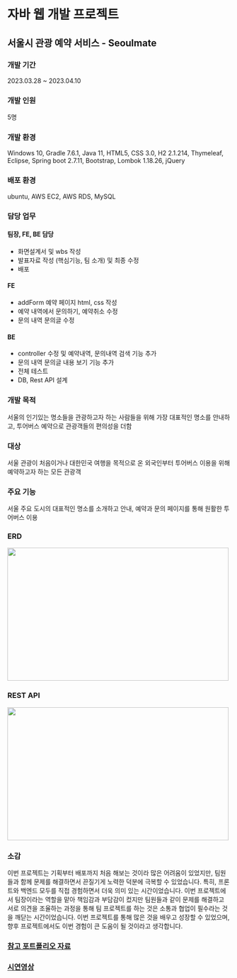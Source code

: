 # 자바 웹 개발 프로젝트 
## 서울시 관광 예약 서비스 - Seoulmate

### 개발 기간
2023.03.28 ~ 2023.04.10
### 개발 인원
5명
### 개발 환경
Windows 10, Gradle 7.6.1, Java 11, HTML5, CSS 3.0, H2 2.1.214, Thymeleaf, Eclipse, Spring boot 2.7.11, Bootstrap, Lombok 1.18.26, jQuery

### 배포 환경
ubuntu, AWS EC2, AWS RDS, MySQL
### 담당 업무
#### 팀장, FE, BE 담당
  - 화면설계서 및 wbs 작성
  - 발표자료 작성 (핵심기능, 팀 소개) 및 최종 수정
  - 배포

#### FE
  - addForm 예약 페이지 html, css 작성
  - 예약 내역에서 문의하기, 예약취소 수정
  - 문의 내역 문의글 수정

#### BE
  - controller 수정 및 예약내역, 문의내역 검색 기능 추가
  - 문의 내역 문의글 내용 보기 기능 추가
  - 전체 테스트
  - DB, Rest API 설계

### 개발 목적
서울의 인기있는 명소들을 관광하고자 하는 사람들을 위해 가장 대표적인 명소를 안내하고, 투어버스 예약으로 관광객들의 편의성을 더함
### 대상
서울 관광이 처음이거나 대한민국 여행을 목적으로 온 외국인부터 투어버스 이용을 위해 예약하고자 하는 모든 관광객
### 주요 기능
서울 주요 도시의 대표적인 명소를 소개하고 안내, 예약과 문의 페이지를 통해 원활한 투어버스 이용


### ERD   
  <img src="https://github.com/mj0718/seoulmate/assets/109218705/161288e2-8b94-47d4-bbd3-348d9ed0221f" width="500" height="300">
  
### REST API  
  <img src="https://github.com/mj0718/seoulmate/assets/109218705/a90b164f-513b-4aed-9b93-52bdb973efed" width="500" height="300">

### 소감
이번 프로젝트는 기획부터 배포까지 처음 해보는 것이라 많은 어려움이 있었지만, 팀원들과 함께 문제를 해결하면서 끈질기게 노력한 덕분에 극복할 수 있었습니다. 특히, 프론트와 백엔드 모두를 직접 경험하면서 더욱 의미 있는 시간이었습니다. 이번 프로젝트에서 팀장이라는 역할을 맡아 책임감과 부담감이 컸지만 팀원들과 같이 문제를 해결하고 서로 의견을 조율하는 과정을 통해 팀 프로젝트를 하는 것은 소통과 협업이 필수라는 것을 깨닫는 시간이었습니다. 이번 프로젝트를 통해 많은 것을 배우고 성장할 수 있었으며, 향후 프로젝트에서도 이번 경험이 큰 도움이 될 것이라고 생각합니다. 

### [참고 포트폴리오 자료](https://github.com/mj0718/seoulmate/blob/master/%ED%94%84%EB%A1%9C%EC%A0%9D%ED%8A%B8%20%EC%86%8C%EA%B0%9C_%ED%8F%AC%ED%8A%B8%ED%8F%B4%EB%A6%AC%EC%98%A4.pdf)

### [시연영상](https://github.com/mj0718/seoulmate/blob/master/%EC%8B%9C%EC%97%B0%EC%98%81%EC%83%81.mp4)
